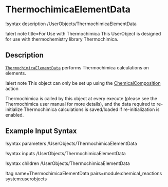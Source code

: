 # ThermochimicaElementData

!syntax description /UserObjects/ThermochimicaElementData

!alert note title=For Use with Thermochimica
This UserObject is designed for use with thermochemistry library Thermochimica.

## Description

[`ThermochimicaElementData`](ThermochimicaElementData.md) performs Thermochimica calculations on elements.

!alert note
This object can only be set up using the [ChemicalComposition](ChemicalCompositionAction.md) action

Thermochimica is called by this object at every execute (please see the Thermochimica user manual
for more details), and the data required to re-initialize Thermochimica calculations is
saved/loaded if re-initialization is enabled.

## Example Input Syntax

!syntax parameters /UserObjects/ThermochimicaElementData

!syntax inputs /UserObjects/ThermochimicaElementData

!syntax children /UserObjects/ThermochimicaElementData

!tag name=ThermochimicaElementData pairs=module:chemical_reactions system:userobjects
